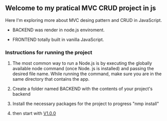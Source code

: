 ## Welcome to my pratical MVC CRUD project in js

Here I'm exploring more about MVC desing pattern and CRUD in JavaScript.

- BACKEND was render in node.js enviroment.

- FRONTEND totally built in vanilla JavaScript.

### Instructions for running the project

1. The most common way to run a Node.js is by executing the globally available node command (once Node. js is installed) and passing the desired file name. While running the command, make sure you are in the same directory that contains the app.

2. Create a folder named BACKEND with the contents of your project's backend

3. Install the necessary packages for the project to progress "nmp install"

4. then start with [V1.0.0](https://github.com/JoaoBoscoLuizJr/js-mvc-crud-jblj/releases/tag/V1.0.0)
